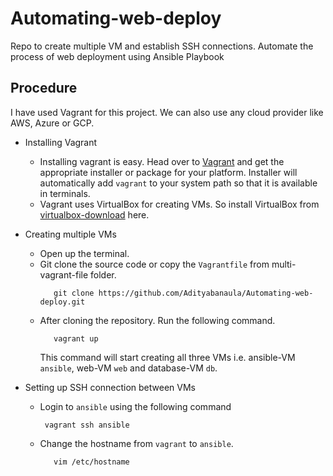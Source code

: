 # Automating-web-deploy
Repo to create multiple VM and establish SSH connections. Automate the process of web deployment using Ansible Playbook
## Procedure ##

I have used Vagrant for this project. We can also use any cloud provider like AWS, Azure or GCP.

* Installing Vagrant
    * Installing vagrant is easy. Head over to [Vagrant](https://www.vagrantup.com/downloads) and get the appropriate installer or package for your platform.
      Installer will automatically add `vagrant` to your system path so that it is available in terminals.
    * Vagrant uses VirtualBox for creating VMs. So install VirtualBox from [virtualbox-download](https://www.virtualbox.org/wiki/Downloads) here.

* Creating multiple VMs
    * Open up the terminal.
    * Git clone the source code or copy the `Vagrantfile` from multi-vagrant-file folder.
        ```
           git clone https://github.com/Adityabanaula/Automating-web-deploy.git
        ```
    * After cloning the repository. Run the following command.
        ```
           vagrant up
        ```
      This command will start creating all three VMs i.e. ansible-VM `ansible`, web-VM `web` and database-VM `db`.
    
* Setting up SSH connection between VMs
    * Login to `ansible` using the following command
        ```
	     vagrant ssh ansible
        ```
    * Change the hostname from `vagrant` to `ansible`.
        ```
           vim /etc/hostname
        ```
